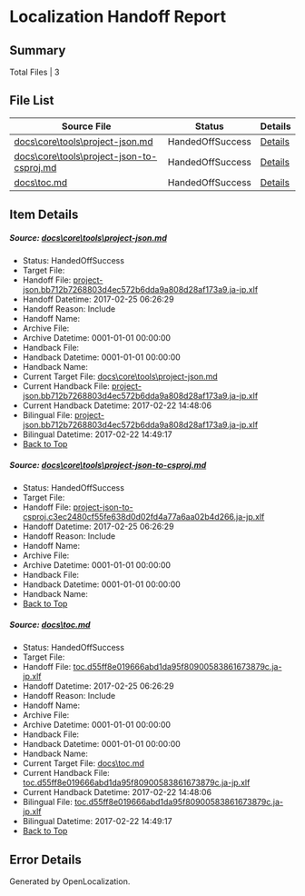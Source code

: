 # <a name='report-top'></a> Localization Handoff Report

## Summary
 Total Files | 3

## File List
 Source File | Status | Details 
 ----------- | ------ | ------- 
 [docs\core\tools\project-json.md](https://github.com/dotnet/docs/blob/166dc5d2f22d5ada11dfe59e26cbf2afeb4e4ffb/docs/core/tools/project-json.md) | HandedOffSuccess | [Details](#97f9361fb665d0824bba646f6a196885e1972bf8115)
 [docs\core\tools\project-json-to-csproj.md](https://github.com/dotnet/docs/blob/166dc5d2f22d5ada11dfe59e26cbf2afeb4e4ffb/docs/core/tools/project-json-to-csproj.md) | HandedOffSuccess | [Details](#fcaf5ffd0de8a9ae7d5da8de6c635ed43b15be71114)
 [docs\toc.md](https://github.com/dotnet/docs/blob/166dc5d2f22d5ada11dfe59e26cbf2afeb4e4ffb/docs/toc.md) | HandedOffSuccess | [Details](#448c8b6449dc6d32f10574909f4f6a4fd7041b473474)

## Item Details
##### <a name='97f9361fb665d0824bba646f6a196885e1972bf8115'></a> Source: [docs\core\tools\project-json.md](https://github.com/dotnet/docs/blob/166dc5d2f22d5ada11dfe59e26cbf2afeb4e4ffb/docs/core/tools/project-json.md)
* Status: HandedOffSuccess
* Target File: 
* Handoff File: [project-json.bb712b7268803d4ec572b6dda9a808d28af173a9.ja-jp.xlf](https://github.com/dotnet/docs.handoff/blob/78ea92ea1673bd1abb12d1f2015dd11c417f5f51/ol-handoff/dotnet/docs.ja-jp/master/dotnet-core/project-json.bb712b7268803d4ec572b6dda9a808d28af173a9.ja-jp.xlf)
* Handoff Datetime: 2017-02-25 06:26:29
* Handoff Reason: Include
* Handoff Name: 
* Archive File: 
* Archive Datetime: 0001-01-01 00:00:00
* Handback File: 
* Handback Datetime: 0001-01-01 00:00:00
* Handback Name: 
* Current Target File: [docs\core\tools\project-json.md](https://github.com/dotnet/docs.ja-jp/blob/9c4edfc12c0e8736b3a3f1d95b7a6984d9323e9e/docs/core/tools/project-json.md)
* Current Handback File: [project-json.bb712b7268803d4ec572b6dda9a808d28af173a9.ja-jp.xlf](https://github.com/dotnet/docs.handback/blob/d27f02277fcca7b4529ceb46825a84cd289521a9/ol-handback/dotnet/docs.ja-jp/master/dotnet-core/project-json.bb712b7268803d4ec572b6dda9a808d28af173a9.ja-jp.xlf)
* Current Handback Datetime: 2017-02-22 14:48:06
* Bilingual File: [project-json.bb712b7268803d4ec572b6dda9a808d28af173a9.ja-jp.xlf](https://github.com/dotnet/docs.handback/blob/d27f02277fcca7b4529ceb46825a84cd289521a9/ol-handback/dotnet/docs.ja-jp/master/dotnet-core/project-json.bb712b7268803d4ec572b6dda9a808d28af173a9.ja-jp.xlf)
* Bilingual Datetime: 2017-02-22 14:49:17
* [Back to Top](#report-top)

##### <a name='fcaf5ffd0de8a9ae7d5da8de6c635ed43b15be71114'></a> Source: [docs\core\tools\project-json-to-csproj.md](https://github.com/dotnet/docs/blob/166dc5d2f22d5ada11dfe59e26cbf2afeb4e4ffb/docs/core/tools/project-json-to-csproj.md)
* Status: HandedOffSuccess
* Target File: 
* Handoff File: [project-json-to-csproj.c3ec2480cf55fe638d0d02fd4a77a6aa02b4d266.ja-jp.xlf](https://github.com/dotnet/docs.handoff/blob/78ea92ea1673bd1abb12d1f2015dd11c417f5f51/ol-handoff/dotnet/docs.ja-jp/master/dotnet-core/project-json-to-csproj.c3ec2480cf55fe638d0d02fd4a77a6aa02b4d266.ja-jp.xlf)
* Handoff Datetime: 2017-02-25 06:26:29
* Handoff Reason: Include
* Handoff Name: 
* Archive File: 
* Archive Datetime: 0001-01-01 00:00:00
* Handback File: 
* Handback Datetime: 0001-01-01 00:00:00
* Handback Name: 
* [Back to Top](#report-top)

##### <a name='448c8b6449dc6d32f10574909f4f6a4fd7041b473474'></a> Source: [docs\toc.md](https://github.com/dotnet/docs/blob/166dc5d2f22d5ada11dfe59e26cbf2afeb4e4ffb/docs/toc.md)
* Status: HandedOffSuccess
* Target File: 
* Handoff File: [toc.d55ff8e019666abd1da95f80900583861673879c.ja-jp.xlf](https://github.com/dotnet/docs.handoff/blob/78ea92ea1673bd1abb12d1f2015dd11c417f5f51/ol-handoff/dotnet/docs.ja-jp/master/dotnet-core/toc.d55ff8e019666abd1da95f80900583861673879c.ja-jp.xlf)
* Handoff Datetime: 2017-02-25 06:26:29
* Handoff Reason: Include
* Handoff Name: 
* Archive File: 
* Archive Datetime: 0001-01-01 00:00:00
* Handback File: 
* Handback Datetime: 0001-01-01 00:00:00
* Handback Name: 
* Current Target File: [docs\toc.md](https://github.com/dotnet/docs.ja-jp/blob/9c4edfc12c0e8736b3a3f1d95b7a6984d9323e9e/docs/toc.md)
* Current Handback File: [toc.d55ff8e019666abd1da95f80900583861673879c.ja-jp.xlf](https://github.com/dotnet/docs.handback/blob/d27f02277fcca7b4529ceb46825a84cd289521a9/ol-handback/dotnet/docs.ja-jp/master/dotnet-core/toc.d55ff8e019666abd1da95f80900583861673879c.ja-jp.xlf)
* Current Handback Datetime: 2017-02-22 14:48:06
* Bilingual File: [toc.d55ff8e019666abd1da95f80900583861673879c.ja-jp.xlf](https://github.com/dotnet/docs.handback/blob/d27f02277fcca7b4529ceb46825a84cd289521a9/ol-handback/dotnet/docs.ja-jp/master/dotnet-core/toc.d55ff8e019666abd1da95f80900583861673879c.ja-jp.xlf)
* Bilingual Datetime: 2017-02-22 14:49:17
* [Back to Top](#report-top)


## Error Details

Generated by OpenLocalization.
